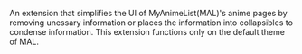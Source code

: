 An extension that simplifies the UI of MyAnimeList(MAL)'s anime pages by removing unessary information or places the information into collapsibles to condense information.
This extension functions only on the default theme of MAL.
